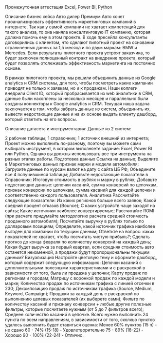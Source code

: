 Промежуточная аттестация Excel, Power BI, Python

Описание бизнес кейса
Авто дилер Премиум Авто хочет проанализировать эффективность маркетинговых кампаний в интернете. Так как у самой компании не хватает компетенций для такого анализа, то она наняла консалтинговую IT компанию, которая должна помочь ему в этом проекте. В ходе пресейла консультанты договорились с клиентом, что сделают пилотный проект на основании ограниченных данных за 1,5 месяца и по двум маркам: BMW и Mercedes. Если результаты пилотного проекта устроят заказчика, то будет заключен полноценный контракт на внедрение проекта, который будет позволять отслеживать эффективность маркетинга на постоянно основе.

В рамках пилотного проекта, мы решили объединить данные из Google analytics и CRM системы, для того, чтобы посмотреть какие кампании приводят не только к заявкам, но и к продажам. Наши коллеги внедрили Client ID, который пробрасывается из web аналитики в CRM, данные были накоплены за несколько месяцев и параллельно были созданы коннекторы к Google analytics и CRM. Текущая наша задача заключается в том, чтобы забрать данные из систем, объединить их, вывести недостающие данные и на их основе выдать клиенту дашборд, который ответить на его вопросы.

Описание датасета и инструментария:
Данные из 2 систем:

2 рабочие таблицы;
1 справочник;
1 источник внешний из интернета; Проект можно выполнить по-разному, поэтому вы можете сами выбирать инструмент, в котором выполняете задание: Excel, Power BI или Python. Однако вы должны использовать все три инструмента на разных этапах работы.
Подготовка данных
Ссылка на данные;
Выделите в Маркетинговых данных признак марки и модели автомобиля;
Загрузите данные по курсам валют на дату с сайта ЦБ РФ;
Объедините все 4 получившиеся таблицы;
Добавьте недостающие показатели в Справочник: Итоговую стоимость в рублях и маржу в рублях;
Добавьте недостающие данные: цепочки касаний, сумма конверсий по цепочкам, признак конверсии по цепочкам, сумма касаний для каждой цепочки и соответственно каждого пользователя.
Аналитика
Рассчитайте следующие показатели:
Из каких регионов больше всего заявок;
Какой средний процент отказов (Bounce);
С каких устройств чаще заходят на сайты;
Какие источники наиболее конвертируемые;
Рассчитайте ROMI (при расчете придумайте методологию расчета средней стоимость проданного автомобиля);
Посчитайте выручку в рублях только по долларовым позициям;
Определите, какой источник трафика наиболее выгоден для компании по текущим данным;
Ответьте на вопрос: каких показателей не хватает, чтобы посчитать чистую прибыль?;
Сделать прогноз до конца февраля по количеству конверсий на каждый день;
Какая будет выручка за первый квартал, если средняя стоимость авто останется неизменной, а продажи будут пропорциональны текущим данным?
Визуализация
Настройте цветовую тему и оформите дашборд, который содержит следующую информацию:
Цепочки касаний с дополнительными полезными характеристиками и с раскраской в зависимости от того, была ли продажа у цепочки;
Карту продаж по регионам и городам;
Матрицу с воронкой продаж по каждой модели и марке;
Количество продаж по источникам трафика с линией отсечки в 230;
Декомпозицию продаж по источникам трафика (Source, Medium, Keyword, Campaign);
Продажи за каждый день с раскраской по выполнению целевых показателей (их выберете сами);
Фильтр по количеству касаний и признаку конверсии + любые другие полезные фильтры, которые посчитаете нужным (от 5 до 7 фильтров всего);
Среднее количество касаний в цепочке.
Всего нужно выполнить 24 пункта по всем направлениям, в зависимости от того, сколкьо пунктов удалось выполнить будет ставиться оценка: Менее 60% пунктов (15 п) - не сдано 60 - 74% (15-18) - Удовлетворительно 75 - 89% (18-22) - Хорошо 90 - 100% (22-24) - Отлично.
